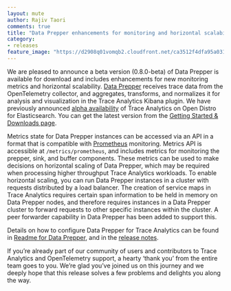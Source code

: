 ```yaml
---
layout: mute
author: Rajiv Taori
comments: true
title: "Data Prepper enhancements for monitoring and horizontal scalability"
category:
- releases
feature_image: "https://d2908q01vomqb2.cloudfront.net/ca3512f4dfa95a03169c5a670a4c91a19b3077b4/2019/03/26/open_disto-elasticsearch-logo-800x400.jpg"
---
```


We are pleased to announce a beta version (0.8.0-beta) of Data Prepper is available for download and includes enhancements for new monitoring metrics and horizontal scalability. [Data Prepper](https://github.com/opendistro-for-elasticsearch/data-prepper) receives trace data from the OpenTelemetry collector, and aggregates, transforms, and normalizes it for analysis and visualization in the Trace Analytics Kibana plugin. We have previously announced [alpha availability](https://opendistro.github.io/for-elasticsearch/blog/releases/2020/12/announcing-trace-analytics/) of Trace Analytics on Open Distro for Elasticsearch. You can get the latest version from the [Getting Started & Downloads page](https://opendistro.github.io/for-elasticsearch/downloads.html).

Metrics state for Data Prepper instances can be accessed via an API in a format that is compatible with [Prometheus](https://prometheus.io/) monitoring. Metrics API is accessible at `/metrics/prometheus`, and includes metrics for monitoring the prepper, sink, and buffer components. These metrics can be used to make decisions on horizontal scaling of Data Prepper, which may be required when processing higher throughput Trace Analytics workloads. To enable horizontal scaling, you can run Data Prepper instances in a cluster with requests distributed by a load balancer. The creation of service maps in Trace Analytics requires certain span information to be held in memory on Data Prepper nodes, and therefore requires instances in a Data Prepper cluster to forward requests to other specific instances within the cluster. A peer forwarder capability in Data Prepper has been added to support this.

Details on how to configure Data Prepper for Trace Analytics can be found in [Readme for Data Prepper](https://github.com/opendistro-for-elasticsearch/Data-Prepper/blob/master/README.md), and in the [release notes](https://github.com/opendistro-for-elasticsearch/data-prepper/tree/main/release/release-notes).

If you’re already part of our community of users and contributors to Trace Analytics and OpenTelemetry support, a hearty ‘thank you’ from the entire team goes to you. We’re glad you’ve joined us on this journey and we deeply hope that this release solves a few problems and delights you along the way.